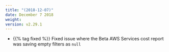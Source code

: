```yaml
---
title: "(2018-12-07)"
date: December 7 2018
weight:
version: v2.29.1
---
```


- {{% tag fixed %}} Fixed issue where the Beta AWS Services cost report was saving empty filters as `null`

